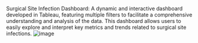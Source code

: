 Surgical Site Infection Dashboard: A dynamic and interactive dashboard developed in Tableau, featuring multiple filters to facilitate a comprehensive understanding and analysis of the data. 
This dashboard allows users to easily explore and interpret key metrics and trends related to surgical site infections.
![image](https://github.com/user-attachments/assets/1bc443ba-2778-404e-ba24-633a93d352b2)
